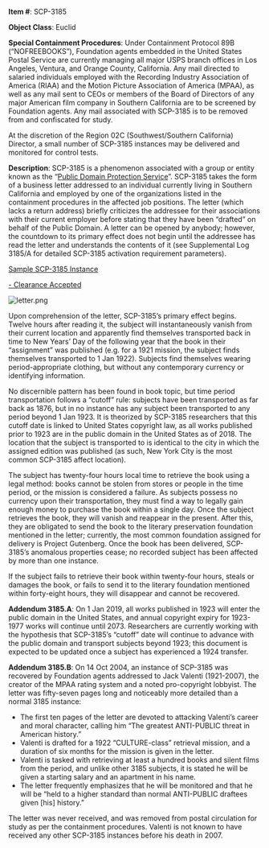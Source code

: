 **Item #**: SCP-3185

**Object Class**: Euclid

**Special Containment Procedures**: Under Containment Protocol 89B (“NOFREEBOOKS”), Foundation agents embedded in the United States Postal Service are currently managing all major USPS branch offices in Los Angeles, Ventura, and Orange County, California. Any mail directed to salaried individuals employed with the Recording Industry Association of America (RIAA) and the Motion Picture Association of America (MPAA), as well as any mail sent to CEOs or members of the Board of Directors of any major American film company in Southern California are to be screened by Foundation agents. Any mail associated with SCP-3185 is to be removed from and confiscated for study.

At the discretion of the Region 02C (Southwest/Southern California) Director, a small number of SCP-3185 instances may be delivered and monitored for control tests.

**Description**: SCP-3185 is a phenomenon associated with a group or entity known as the “[Public Domain Protection Service](/pdps)”. SCP-3185 takes the form of a business letter addressed to an individual currently living in Southern California and employed by one of the organizations listed in the containment procedures in the affected job positions. The letter (which lacks a return address) briefly criticizes the addressee for their associations with their current employer before stating that they have been “drafted” on behalf of the Public Domain. A letter can be opened by anybody; however, the countdown to its primary effect does not begin until the addressee has read the letter and understands the contents of it (see Supplemental Log 3185/A for detailed SCP-3185 activation requirement parameters).

[Sample SCP-3185 Instance](javascript:;)

[\- Clearance Accepted](javascript:;)

![letter.png](http://scp-wiki.wdfiles.com/local--files/scp-3185/letter.png)

Upon comprehension of the letter, SCP-3185’s primary effect begins. Twelve hours after reading it, the subject will instantaneously vanish from their current location and apparently find themselves transported back in time to New Years’ Day of the following year that the book in their “assignment” was published (e.g. for a 1921 mission, the subject finds themselves transported to 1 Jan 1922). Subjects find themselves wearing period-appropriate clothing, but without any contemporary currency or identifying information.

No discernible pattern has been found in book topic, but time period transportation follows a “cutoff” rule: subjects have been transported as far back as 1876, but in no instance has any subject been transported to any period beyond 1 Jan 1923. It is theorized by SCP-3185 researchers that this cutoff date is linked to United States copyright law, as all works published prior to 1923 are in the public domain in the United States as of 2018. The location that the subject is transported to is identical to the city in which the assigned edition was published (as such, New York City is the most common SCP-3185 affect location).

The subject has twenty-four hours local time to retrieve the book using a legal method: books cannot be stolen from stores or people in the time period, or the mission is considered a failure. As subjects possess no currency upon their transportation, they must find a way to legally gain enough money to purchase the book within a single day. Once the subject retrieves the book, they will vanish and reappear in the present. After this, they are obligated to send the book to the literary preservation foundation mentioned in the letter; currently, the most common foundation assigned for delivery is Project Gutenberg. Once the book has been delivered, SCP-3185’s anomalous properties cease; no recorded subject has been affected by more than one instance.

If the subject fails to retrieve their book within twenty-four hours, steals or damages the book, or fails to send it to the literary foundation mentioned within forty-eight hours, they will disappear and cannot be recovered.

**Addendum 3185.A**: On 1 Jan 2019, all works published in 1923 will enter the public domain in the United States, and annual copyright expiry for 1923-1977 works will continue until 2073. Researchers are currently working with the hypothesis that SCP-3185’s “cutoff” date will continue to advance with the public domain and transport subjects beyond 1923; this document is expected to be updated once a subject has experienced a 1924 transfer.

**Addendum 3185.B**: On 14 Oct 2004, an instance of SCP-3185 was recovered by Foundation agents addressed to Jack Valenti (1921-2007), the creator of the MPAA rating system and a noted pro-copyright lobbyist. The letter was fifty-seven pages long and noticeably more detailed than a normal 3185 instance:

*   The first ten pages of the letter are devoted to attacking Valenti’s career and moral character, calling him “The greatest ANTI-PUBLIC threat in American history.”
*   Valenti is drafted for a 1922 “CULTURE-class” retrieval mission, and a duration of six months for the mission is given in the letter.
*   Valenti is tasked with retrieving at least a hundred books and silent films from the period, and unlike other 3185 subjects, it is stated he will be given a starting salary and an apartment in his name.
*   The letter frequently emphasizes that he will be monitored and that he will be “held to a higher standard than normal ANTI-PUBLIC draftees given \[his\] history.”

The letter was never received, and was removed from postal circulation for study as per the containment procedures. Valenti is not known to have received any other SCP-3185 instances before his death in 2007.